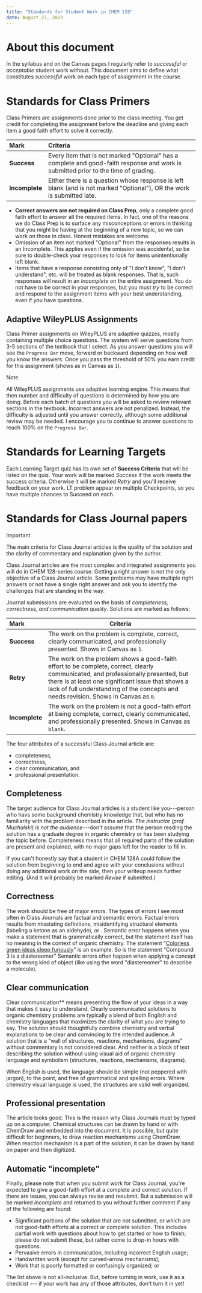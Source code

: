 ```yaml
---
title: "Standards for Student Work in CHEM 128"
date: August 27, 2023
---
```


# About this document

In the syllabus and on the Canvas pages I regularly refer to *successful* or *acceptable* student work without. This document aims to define what constitutes _successful_ work on each type of assignment in the course. 

# Standards for Class Primers

Class Primers are assignments done prior to the class meeting. You get credit for completing the assignment before the deadline and giving each item a good faith effort to solve it correctly. 

|    Mark    |                                                                   Criteria                                                                    |
| :-------- | :------------------------------------------------------------------------------------------------------------------------------------------- |
|  **Success**  | Every item that is not marked "Optional" has a complete and good-faith response and work is submitted prior to the time of grading. |
| **Incomplete** |   Either there is a question whose response is left blank (and is not marked "Optional"), OR the work is submitted late. |

- **Correct answers are not required on Class Prep**, only a complete good faith effort to answer all the required items. In fact, one of the reasons we do Class Prep is to surface any misconceptions or errors in thinking that you might be having at the beginning of a new topic, so we can work on those in class. Honest mistakes are welcome.
- Omission of an item not marked "Optional" from the responses results in an Incomplete. This applies even if the omission was accidental, so be sure to double-check your responses to look for items unintentionally left blank. 
- Items that have a response consisting only of "I don't know", "I don't understand", etc. will be treated as blank responses. That is, such responses will result in an *Incomplete* on the entire assignment. You do not have to be correct in your responses, but you must *try* to be correct and respond to the assignment items with your best understanding, even if you have questions. 

## Adaptive WileyPLUS Assignments

Class Primer assignments on WileyPLUS are adaptive quizzes, mostly containing multiple choice questions. The system will serve questions from 3-5 sections of the textbook that I select. As you answer questions you will see the `Progress Bar` move, forward or backward depending on how well you know the answers. Once you pass the threshold of 50% you earn credit for this assignment (shows as in Canvas as `1`). 

>[!NOTE]
>All WileyPLUS assignments use adaptive learning engine. This means that then number and difficulty of questions is determined by how you are doing. Before each batch of questions you will be asked to review relevant sections in the textbook. Incorrect answers are not penalized. Instead, the difficulty is adjusted until you answer correctly, although some additional review may be needed. I encourage you to continue to answer questions to reach 100% on the `Progress Bar`. 

# Standards for Learning Targets

Each Learning Target quiz has its own set of **Success Criteria** that will be listed on the quiz. Your work will be marked *Success* if the work meets the success criteria. Otherwise it will be marked *Retry* and you'll receive feedback on your work. LT problem appear on multiple Checkpoints, so you have multiple chances to Succeed on each.

# Standards for Class Journal papers

>[!IMPORTANT]
>The main criteria for Class Journal articles is the quality of the solution and the clarity of commentary and explanation given by the author.

Class Journal articles are the most complex and integrated assignments you will do in CHEM 128-series course. Getting a right answer is not the only objective of a Class Journal article. Some problems may have multiple right answers or not have a single right answer and ask you to identify the challenges that are standing in the way. 

Journal submissions are evaluated on the basis of *completeness, correctness, and communication quality*. Solutions are marked as follows:

|      Mark      | Criteria                                                                                                                                                                                                                             |
| :------------ | ------------------------------------------------------------------------------------------------------------------------------------------------------------------------------------------------------------------------------------ |
|  **Success**   | The work on the problem is complete, correct, clearly communicated, and professionally presented. Shows in Canvas as `1`. |
|   **Retry**    | The work on the problem shows a good-faith effort to be complete, correct, clearly communicated, and professionally presented, but there is at least one significant issue that shows a lack of full understanding of the concepts and needs revision. Shows in Canvas as `0`. |
| **Incomplete** | The work on the problem is not a good-faith effort at being complete, correct, clearly communicated, and professionally presented. Shows in Canvas as `blank`. |

The four attributes of a successful Class Journal article are: 

- completeness,
- correctness,
- clear communication, and 
- professional presentation. 

## Completeness

The target audience for Class Journal articles is a student like you---person who havs some background chemistry knowledge that, but who has no familiarity with the problem described in the article. *The instructor (prof. Muchalski) is not the audience*---don't assume that the person reading the solution has a graduate degree in organic chemistry or has been studying the topic before. Completeness means that all required parts of the solution are present and explained, with no major gaps left for the reader to fill in. 

If you can't honestly say that a student in CHEM 128A could follow the solution from beginning to end and agree with your conclusions without doing any additional work on the side, then your writeup needs further editing. (And it will probably be marked *Revise* if submitted.)

## Correctness

The work should be free of major errors. The types of errors I see most often in Class Journals are factual and semantic errors. Factual errors results from misstating definitions, misidentifying structural elements (labeling a ketone as an aldehyde), or . Semantic error happens when you make a statement that is grammatically correct, but the statement itself has no meaning in the context of organic chemistry. The statement "[Colorless green ideas sleep furiously](https://www.wikidoc.org/index.php/Colorless_green_ideas_sleep_furiously)" is an example. So is the statement "Compound 3 is a diastereomer" Semantic errors often happen when applying a concept to the wrong kind of object (like using the word "diastereomer" to describe a molecule). 

## Clear communication

Clear communication** means presenting the flow of your ideas in a way that makes it easy to understand. Clearly communicated solutions to organic chemistry problems are typically a blend of both English and chemistry languages that maximizes the clarity of what you are trying to say. The solution should thoughtfully combine chemistry and verbal explanations to be clear and convincing to the intended audience. A solution that is a "wall of structures, reactions, mechanisms, diagrams" without commentary is not considered clear. And neither is  a block of text describing the solution without using visual aid of organic chemistry language and symbolism (structures, reactions, mechanisms, diagrams). 

When English is used, the language should be simple (not peppered with jargon), to the point, and free of grammatical and spelling errors. Where chemistry visual language is used, the structures are valid well organized. 

## Professional presentation

The article looks good. This is the reason why Class Journals must by typed up on a computer. Chemical structures can be drawn by hand or with ChemDraw and embedded into the document. It is possible, but quite difficult for beginners, to draw reaction mechanisms using ChemDraw. When reaction mechanism is a part of the solution, it can be drawn by hand on paper and then digitized. 

## Automatic "incomplete"

Finally, please note that when you submit work for Class Journal, you're expected to give a good-faith effort at a complete and correct solution. If there are issues, you can always revise and resubmit. But a submission will be marked *Incomplete* and returned to you without further comment if any of the following are found:

- Significant portions of the solution that are not submitted, or which are not good-faith efforts at a correct or complete solution. This includes partial work with questions about how to get started or how to finish; please do not submit these, but rather come to drop-in hours with questions. 
- Pervasive errors in communication, including incorrect English usage;
- Handwritten work (except for curved-arrow mechanisms); 
- Work that is poorly formatted or confusingly organized; or

The list above is not all-inclusive. But, before turning in work, use it as a checklist --- if your work has any of those attributes, don't turn it in yet!